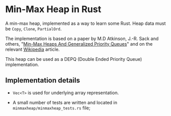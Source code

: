 # Min-Max Heap in Rust

A min-max heap, implemented as a way to learn some
Rust. Heap data must be `Copy`, `Clone`, `PartialOrd`.

The implementation is based on a paper by M.D Atkinson,
J.-R. Sack and others,
"[Min-Max Heaps And Generalized Priority Queues](http://akira.ruc.dk/~keld/teaching/algoritmedesign_f03/Artikler/02/Atkinson86.pdf)"
and on the relevant
[Wikipedia](https://en.wikipedia.org/wiki/Min-max_heap)
article.

This heap can be used as a DEPQ (Double Ended Priority
Queue) implementation.

## Implementation details

- `Vec<T>` is used for underlying array representation.

- A small number of tests are written and located in
  `minmaxheap/minmaxheap_tests.rs` file;
